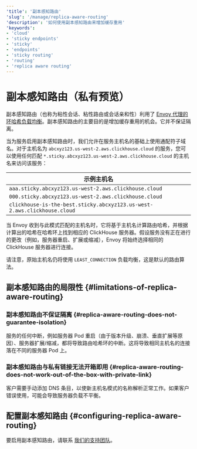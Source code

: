 ```yaml
---
'title': '副本感知路由'
'slug': '/manage/replica-aware-routing'
'description': '如何使用副本感知路由来增加缓存重用'
'keywords':
- 'cloud'
- 'sticky endpoints'
- 'sticky'
- 'endpoints'
- 'sticky routing'
- 'routing'
- 'replica aware routing'
---
```



# 副本感知路由（私有预览）

副本感知路由（也称为粘性会话、粘性路由或会话亲和性）利用了 [Envoy 代理的环哈希负载均衡](https://www.envoyproxy.io/docs/envoy/latest/intro/arch_overview/upstream/load_balancing/load_balancers#ring-hash)。副本感知路由的主要目的是增加缓存重用的机会。它并不保证隔离。

当为服务启用副本感知路由时，我们允许在服务主机名的基础上使用通配符子域名。对于主机名为 `abcxyz123.us-west-2.aws.clickhouse.cloud` 的服务，您可以使用任何匹配 `*.sticky.abcxyz123.us-west-2.aws.clickhouse.cloud` 的主机名来访问该服务：

|示例主机名|
|---|
|`aaa.sticky.abcxyz123.us-west-2.aws.clickhouse.cloud`|
|`000.sticky.abcxyz123.us-west-2.aws.clickhouse.cloud`|
|`clickhouse-is-the-best.sticky.abcxyz123.us-west-2.aws.clickhouse.cloud`|

当 Envoy 收到与此模式匹配的主机名时，它将基于主机名计算路由哈希，并根据计算出的哈希在哈希环上找到相应的 ClickHouse 服务器。假设服务没有正在进行的更改（例如，服务器重启、扩展或缩减），Envoy 将始终选择相同的 ClickHouse 服务器进行连接。

请注意，原始主机名仍将使用 `LEAST_CONNECTION` 负载均衡，这是默认的路由算法。

## 副本感知路由的局限性 {#limitations-of-replica-aware-routing}

### 副本感知路由不保证隔离 {#replica-aware-routing-does-not-guarantee-isolation}

服务的任何中断，例如服务器 Pod 重启（由于版本升级、崩溃、垂直扩展等原因）、服务器扩展/缩减，都将导致路由哈希环的中断。这将导致相同主机名的连接落在不同的服务器 Pod 上。

### 副本感知路由与私有链接无法开箱即用 {#replica-aware-routing-does-not-work-out-of-the-box-with-private-link}

客户需要手动添加 DNS 条目，以使新主机名模式的名称解析正常工作。如果客户错误使用，可能会导致服务器负载不平衡。

## 配置副本感知路由 {#configuring-replica-aware-routing}

要启用副本感知路由，请联系 [我们的支持团队](https://clickhouse.com/support)。
